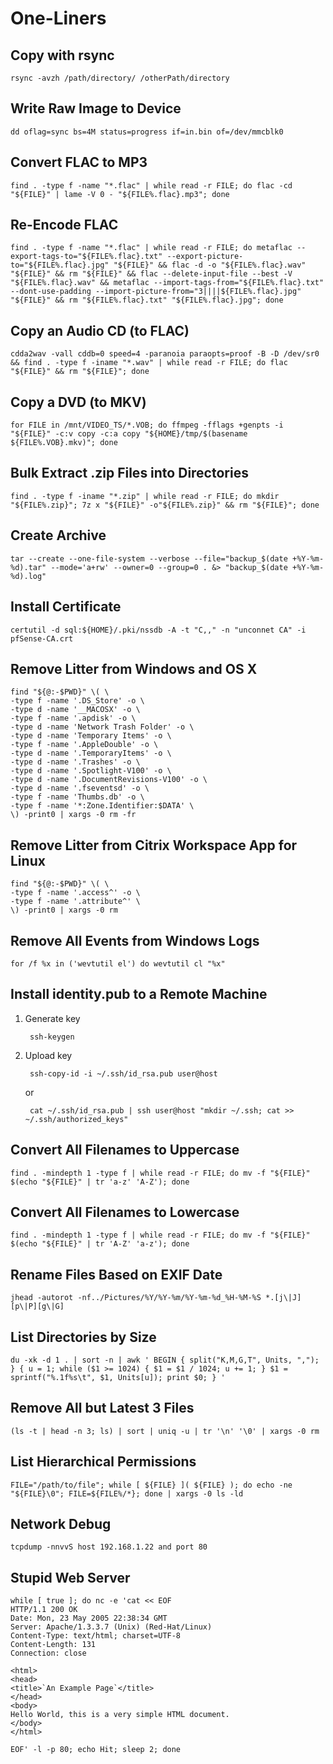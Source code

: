 # One-Liners

## Copy with rsync
	rsync -avzh /path/directory/ /otherPath/directory

## Write Raw Image to Device
	dd oflag=sync bs=4M status=progress if=in.bin of=/dev/mmcblk0

## Convert FLAC to MP3
	find . -type f -name "*.flac" | while read -r FILE; do flac -cd "${FILE}" | lame -V 0 - "${FILE%.flac}.mp3"; done

## Re-Encode FLAC
	find . -type f -name "*.flac" | while read -r FILE; do metaflac --export-tags-to="${FILE%.flac}.txt" --export-picture-to="${FILE%.flac}.jpg" "${FILE}" && flac -d -o "${FILE%.flac}.wav" "${FILE}" && rm "${FILE}" && flac --delete-input-file --best -V "${FILE%.flac}.wav" && metaflac --import-tags-from="${FILE%.flac}.txt" --dont-use-padding --import-picture-from="3||||${FILE%.flac}.jpg" "${FILE}" && rm "${FILE%.flac}.txt" "${FILE%.flac}.jpg"; done

## Copy an Audio CD (to FLAC)
	cdda2wav -vall cddb=0 speed=4 -paranoia paraopts=proof -B -D /dev/sr0 && find . -type f -iname "*.wav" | while read -r FILE; do flac "${FILE}" && rm "${FILE}"; done

## Copy a DVD (to MKV)
	for FILE in /mnt/VIDEO_TS/*.VOB; do ffmpeg -fflags +genpts -i "${FILE}" -c:v copy -c:a copy "${HOME}/tmp/$(basename ${FILE%.VOB}.mkv)"; done

## Bulk Extract .zip Files into Directories
	find . -type f -iname "*.zip" | while read -r FILE; do mkdir "${FILE%.zip}"; 7z x "${FILE}" -o"${FILE%.zip}" && rm "${FILE}"; done

## Create Archive
	tar --create --one-file-system --verbose --file="backup_$(date +%Y-%m-%d).tar" --mode='a+rw' --owner=0 --group=0 . &> "backup_$(date +%Y-%m-%d).log"

## Install Certificate
	certutil -d sql:${HOME}/.pki/nssdb -A -t "C,," -n "unconnet CA" -i pfSense-CA.crt

## Remove Litter from Windows and OS X
	find "${@:-$PWD}" \( \
	-type f -name '.DS_Store' -o \
	-type d -name '__MACOSX' -o \
	-type f -name '.apdisk' -o \
	-type d -name 'Network Trash Folder' -o \
	-type d -name 'Temporary Items' -o \
	-type f -name '.AppleDouble' -o \
	-type d -name '.TemporaryItems' -o \
	-type d -name '.Trashes' -o \
	-type d -name '.Spotlight-V100' -o \
	-type d -name '.DocumentRevisions-V100' -o \
	-type d -name '.fseventsd' -o \
	-type f -name 'Thumbs.db' -o \
	-type f -name '*:Zone.Identifier:$DATA' \
	\) -print0 | xargs -0 rm -fr

## Remove Litter from Citrix Workspace App for Linux
	find "${@:-$PWD}" \( \
	-type f -name '.access^' -o \
	-type f -name '.attribute^' \
	\) -print0 | xargs -0 rm

## Remove All Events from Windows Logs
	for /f %x in ('wevtutil el') do wevtutil cl "%x"

## Install identity.pub to a Remote Machine
1. Generate key

		ssh-keygen

2. Upload key

		ssh-copy-id -i ~/.ssh/id_rsa.pub user@host

	or

		cat ~/.ssh/id_rsa.pub | ssh user@host "mkdir ~/.ssh; cat >> ~/.ssh/authorized_keys"

## Convert All Filenames to Uppercase
	find . -mindepth 1 -type f | while read -r FILE; do mv -f "${FILE}" $(echo "${FILE}" | tr 'a-z' 'A-Z'); done

## Convert All Filenames to Lowercase
	find . -mindepth 1 -type f | while read -r FILE; do mv -f "${FILE}" $(echo "${FILE}" | tr 'A-Z' 'a-z'); done

## Rename Files Based on EXIF Date
	jhead -autorot -nf../Pictures/%Y/%Y-%m/%Y-%m-%d_%H-%M-%S *.[j\|J][p\|P][g\|G]

## List Directories by Size
	du -xk -d 1 . | sort -n | awk ' BEGIN { split("K,M,G,T", Units, ","); } { u = 1; while ($1 >= 1024) { $1 = $1 / 1024; u += 1; } $1 = sprintf("%.1f%s\t", $1, Units[u]); print $0; } '

## Remove All but Latest 3 Files
	(ls -t | head -n 3; ls) | sort | uniq -u | tr '\n' '\0' | xargs -0 rm

## List Hierarchical Permissions
	FILE="/path/to/file"; while [ ${FILE} ]( ${FILE} ); do echo -ne "${FILE}\0"; FILE=${FILE%/*}; done | xargs -0 ls -ld

## Network Debug
	tcpdump -nnvvS host 192.168.1.22 and port 80

## Stupid Web Server
	while [ true ]; do nc -e 'cat << EOF
	HTTP/1.1 200 OK
	Date: Mon, 23 May 2005 22:38:34 GMT
	Server: Apache/1.3.3.7 (Unix) (Red-Hat/Linux)
	Content-Type: text/html; charset=UTF-8
	Content-Length: 131
	Connection: close
	
	<html>
	<head>
	<title>`An Example Page`</title>
	</head>
	<body>
	Hello World, this is a very simple HTML document.
	</body>
	</html>
	
	EOF' -l -p 80; echo Hit; sleep 2; done
